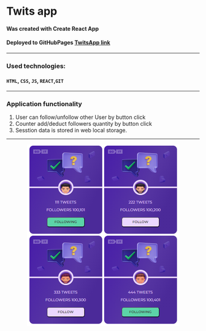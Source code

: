 # Twits app

#### Was created with Create React App

#### Deployed to GitHubPages [TwitsApp link](https://vplabunets.github.io/test-task/)

---

### Used technologies:

#### `HTML`, `CSS`, `JS`, `REACT`,`GIT`

---

### Application functionality

1. User can follow/unfollow other User by button click
2. Counter add/deduct followers quantity by button click
3. Sesstion data is stored in web local storage.

---

<img src="/src/images/app-example.PNG" alt="App screen shot" title="Twits App"  style="display: block;
  margin: 0 auto;
 ">
